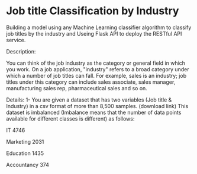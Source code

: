# Job title Classification by Industry
 
Building a model using any Machine Learning classifier algorithm to classify job titles by the industry and Useing Flask API to deploy the RESTful API service.


Description:

You can think of the job industry as the category or general field in which
you work. On a job application, "industry" refers to a broad category under
which a number of job titles can fall. For example, sales is an industry; job
titles under this category can include sales associate, sales manager,
manufacturing sales rep, pharmaceutical sales and so on.

Details:
1- You are given a dataset that has two variables (Job title & Industry) in a csv
format of more than 8,500 samples. (download link)
This dataset is imbalanced (Imbalance means that the number of data
points available for different classes is different) as follows:

IT 4746

Marketing 2031

Education 1435

Accountancy 374


